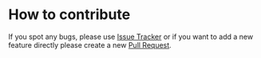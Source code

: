 # How to contribute

If you spot any bugs, please use [Issue Tracker](https://github.com/gdarb/website-theme/issues) or if you want to add a new feature directly please create a new [Pull Request](https://github.com/gdarb/website-theme/pulls).
